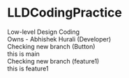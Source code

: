 # LLDCodingPractice
Low-level Design Coding 
<br>
Owns - Abhishek Hurali (Developer)
<br>
Checking new branch (Button)
<br>
this is main
<br>
Checking new branch (feature1)
<br>
this is feature1